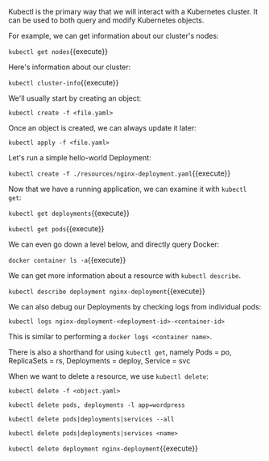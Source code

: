 Kubectl is the primary way that we will interact with a Kubernetes cluster. It can be used to both query and modify Kubernetes objects.

For example, we can get information about our cluster's nodes:

`kubectl get nodes`{{execute}}

Here's information about our cluster:

`kubectl cluster-info`{{execute}}

We'll usually start by creating an object:

`kubectl create -f <file.yaml>`

Once an object is created, we can always update it later:

`kubectl apply -f <file.yaml>`

Let's run a simple hello-world Deployment:

`kubectl create -f ./resources/nginx-deployment.yaml`{{execute}}

Now that we have a running application, we can examine it with `kubectl get`:

`kubectl get deployments`{{execute}}

`kubectl get pods`{{execute}}

We can even go down a level below, and directly query Docker:

`docker container ls -a`{{execute}}

We can get more information about a resource with `kubectl describe`.

`kubectl describe deployment nginx-deployment`{{execute}}

We can also debug our Deployments by checking logs from individual pods:

`kubectl logs nginx-deployment-<deployment-id>-<container-id>`

This is similar to performing a `docker logs <container name>`.

There is also a shorthand for using `kubectl get`, namely Pods = po, ReplicaSets = rs, Deployments = deploy, Service = svc

When we want to delete a resource, we use `kubectl delete`:

`kubectl delete -f <object.yaml>`

`kubectl delete pods, deployments -l app=wordpress`

`kubectl delete pods|deployments|services --all`

`kubectl delete pods|deployments|services <name>`

`kubectl delete deployment nginx-deployment`{{execute}}

